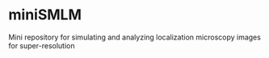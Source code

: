 # miniSMLM

Mini repository for simulating and analyzing localization microscopy images for super-resolution
